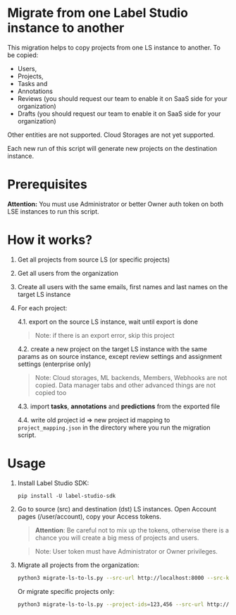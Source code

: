 # Migrate from one Label Studio instance to another 

This migration helps to copy projects from one LS instance to another. To be copied:
* Users,
* Projects,
* Tasks and
* Annotations
* Reviews (you should request our team to enable it on SaaS side for your organization)
* Drafts (you should request our team to enable it on SaaS side for your organization)

Other entities are not supported. Cloud Storages are not yet supported.

Each new run of this script will generate new projects on the destination instance.

# Prerequisites

**Attention:** You must use Administrator or better Owner auth token on both LSE instances to run this script. 

# How it works? 

1. Get all projects from source LS (or specific projects)
2. Get all users from the organization
3. Create all users with the same emails, first names and last names on the target LS instance 
4. For each project:

    4.1. export on the source LS instance, wait until export is done
    > Note: if there is an export error, skip this project
    
    4.2. create a new project on the target LS instance with the same params as on source instance, except review settings and assignment settings (enterprise only) 
    > Note: Cloud storages, ML backends, Members, Webhooks are not copied. Data manager tabs and other advanced things are not copied too
 
    4.3. import **tasks**, **annotations** and **predictions** from the exported file
 
    4.4. write old project id => new project id mapping to `project_mapping.json` in the directory where you run the migration script.  

# Usage

1. Install Label Studio SDK:

    ```
    pip install -U label-studio-sdk
    ```

2. Go to source (src) and destination (dst) LS instances. Open Account pages (/user/account), copy your Access tokens. 

    > **Attention**: Be careful not to mix up the tokens, otherwise there is a chance you will create a big mess of projects and users.

    > Note: User token must have Administrator or Owner privileges.

3. Migrate all projects from the organization:

    ```bash
    python3 migrate-ls-to-ls.py --src-url http://localhost:8000 --src-key <src-token> --dst-url https://app.heartex.com --dst-key <dst-token>
    ```
    
    Or migrate specific projects only:
    
    ```bash
    python3 migrate-ls-to-ls.py --project-ids=123,456 --src-url http://localhost:8000 --src-key <src-token> --dst-url https://app.heartex.com --dst-key <dst-token>
    ```
